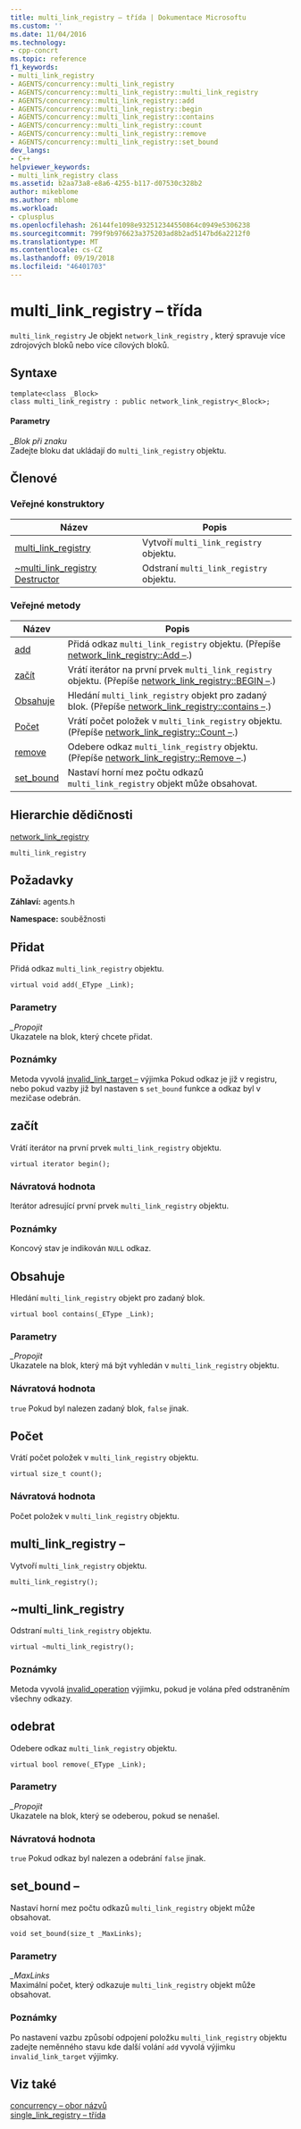 ```yaml
---
title: multi_link_registry – třída | Dokumentace Microsoftu
ms.custom: ''
ms.date: 11/04/2016
ms.technology:
- cpp-concrt
ms.topic: reference
f1_keywords:
- multi_link_registry
- AGENTS/concurrency::multi_link_registry
- AGENTS/concurrency::multi_link_registry::multi_link_registry
- AGENTS/concurrency::multi_link_registry::add
- AGENTS/concurrency::multi_link_registry::begin
- AGENTS/concurrency::multi_link_registry::contains
- AGENTS/concurrency::multi_link_registry::count
- AGENTS/concurrency::multi_link_registry::remove
- AGENTS/concurrency::multi_link_registry::set_bound
dev_langs:
- C++
helpviewer_keywords:
- multi_link_registry class
ms.assetid: b2aa73a8-e8a6-4255-b117-d07530c328b2
author: mikeblome
ms.author: mblome
ms.workload:
- cplusplus
ms.openlocfilehash: 26144fe1098e932512344550864c0949e5306238
ms.sourcegitcommit: 799f9b976623a375203ad8b2ad5147bd6a2212f0
ms.translationtype: MT
ms.contentlocale: cs-CZ
ms.lasthandoff: 09/19/2018
ms.locfileid: "46401703"
---
```

# <a name="multilinkregistry-class"></a>multi_link_registry – třída

`multi_link_registry` Je objekt `network_link_registry` , který spravuje více zdrojových bloků nebo více cílových bloků.

## <a name="syntax"></a>Syntaxe

```
template<class _Block>
class multi_link_registry : public network_link_registry<_Block>;
```

#### <a name="parameters"></a>Parametry

*_Blok při znaku*<br/>
Zadejte bloku dat ukládají do `multi_link_registry` objektu.

## <a name="members"></a>Členové

### <a name="public-constructors"></a>Veřejné konstruktory

|Název|Popis|
|----------|-----------------|
|[multi_link_registry](#ctor)|Vytvoří `multi_link_registry` objektu.|
|[~multi_link_registry Destructor](#dtor)|Odstraní `multi_link_registry` objektu.|

### <a name="public-methods"></a>Veřejné metody

|Název|Popis|
|----------|-----------------|
|[add](#add)|Přidá odkaz `multi_link_registry` objektu. (Přepíše [network_link_registry::Add –](network-link-registry-class.md#add).)|
|[začít](#begin)|Vrátí iterátor na první prvek `multi_link_registry` objektu. (Přepíše [network_link_registry::BEGIN –](network-link-registry-class.md#begin).)|
|[Obsahuje](#contains)|Hledání `multi_link_registry` objekt pro zadaný blok. (Přepíše [network_link_registry::contains –](network-link-registry-class.md#contains).)|
|[Počet](#count)|Vrátí počet položek v `multi_link_registry` objektu. (Přepíše [network_link_registry::Count –](network-link-registry-class.md#count).)|
|[remove](#remove)|Odebere odkaz `multi_link_registry` objektu. (Přepíše [network_link_registry::Remove –](network-link-registry-class.md#remove).)|
|[set_bound](#set_bound)|Nastaví horní mez počtu odkazů `multi_link_registry` objekt může obsahovat.|

## <a name="inheritance-hierarchy"></a>Hierarchie dědičnosti

[network_link_registry](network-link-registry-class.md)

`multi_link_registry`

## <a name="requirements"></a>Požadavky

**Záhlaví:** agents.h

**Namespace:** souběžnosti

##  <a name="add"></a> Přidat

Přidá odkaz `multi_link_registry` objektu.

```
virtual void add(_EType _Link);
```

### <a name="parameters"></a>Parametry

*_Propojit*<br/>
Ukazatele na blok, který chcete přidat.

### <a name="remarks"></a>Poznámky

Metoda vyvolá [invalid_link_target –](invalid-link-target-class.md) výjimka Pokud odkaz je již v registru, nebo pokud vazby již byl nastaven s `set_bound` funkce a odkaz byl v mezičase odebrán.

##  <a name="begin"></a> začít

Vrátí iterátor na první prvek `multi_link_registry` objektu.

```
virtual iterator begin();
```

### <a name="return-value"></a>Návratová hodnota

Iterátor adresující první prvek `multi_link_registry` objektu.

### <a name="remarks"></a>Poznámky

Koncový stav je indikován `NULL` odkaz.

##  <a name="contains"></a> Obsahuje

Hledání `multi_link_registry` objekt pro zadaný blok.

```
virtual bool contains(_EType _Link);
```

### <a name="parameters"></a>Parametry

*_Propojit*<br/>
Ukazatele na blok, který má být vyhledán v `multi_link_registry` objektu.

### <a name="return-value"></a>Návratová hodnota

`true` Pokud byl nalezen zadaný blok, `false` jinak.

##  <a name="count"></a> Počet

Vrátí počet položek v `multi_link_registry` objektu.

```
virtual size_t count();
```

### <a name="return-value"></a>Návratová hodnota

Počet položek v `multi_link_registry` objektu.

##  <a name="ctor"></a> multi_link_registry –

Vytvoří `multi_link_registry` objektu.

```
multi_link_registry();
```

##  <a name="dtor"></a> ~multi_link_registry

Odstraní `multi_link_registry` objektu.

```
virtual ~multi_link_registry();
```

### <a name="remarks"></a>Poznámky

Metoda vyvolá [invalid_operation](invalid-operation-class.md) výjimku, pokud je volána před odstraněním všechny odkazy.

##  <a name="remove"></a> odebrat

Odebere odkaz `multi_link_registry` objektu.

```
virtual bool remove(_EType _Link);
```

### <a name="parameters"></a>Parametry

*_Propojit*<br/>
Ukazatele na blok, který se odeberou, pokud se nenašel.

### <a name="return-value"></a>Návratová hodnota

`true` Pokud odkaz byl nalezen a odebrání `false` jinak.

##  <a name="set_bound"></a> set_bound –

Nastaví horní mez počtu odkazů `multi_link_registry` objekt může obsahovat.

```
void set_bound(size_t _MaxLinks);
```

### <a name="parameters"></a>Parametry

*_MaxLinks*<br/>
Maximální počet, který odkazuje `multi_link_registry` objekt může obsahovat.

### <a name="remarks"></a>Poznámky

Po nastavení vazbu způsobí odpojení položku `multi_link_registry` objektu zadejte neměnného stavu kde další volání `add` vyvolá výjimku `invalid_link_target` výjimky.

## <a name="see-also"></a>Viz také

[concurrency – obor názvů](concurrency-namespace.md)<br/>
[single_link_registry – třída](single-link-registry-class.md)

